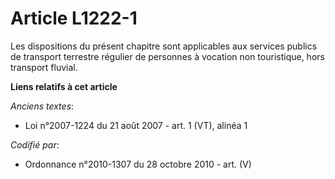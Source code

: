 # Article L1222-1

Les dispositions du présent chapitre sont applicables aux services publics de transport terrestre régulier de personnes à
vocation non touristique, hors transport fluvial.

**Liens relatifs à cet article**

_Anciens textes_:

  - Loi n°2007-1224 du 21 août 2007 - art. 1 (VT), alinéa 1

_Codifié par_:

  - Ordonnance n°2010-1307 du 28 octobre 2010 - art. (V)
